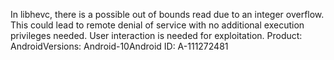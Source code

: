 In libhevc, there is a possible out of bounds read due to an integer overflow. This could lead to remote denial of service with no additional execution privileges needed. User interaction is needed for exploitation. Product: AndroidVersions: Android-10Android ID: A-111272481